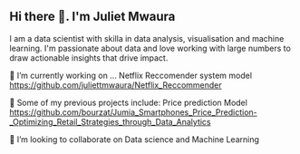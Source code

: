 ## Hi there 👋. I'm Juliet Mwaura

I am a data scientist with skilla in data analysis, visualisation and machine learning. I'm passionate about data and love working with large numbers to draw actionable insights that drive impact.

🔭 I’m currently working on ... Netflix Reccomender system model https://github.com/juliettmwaura/Netflix_Reccommender

🌱 Some of my previous projects include: Price prediction Model https://github.com/bourzat/Jumia_Smartphones_Price_Prediction-_Optimizing_Retail_Strategies_through_Data_Analytics

👯 I’m looking to collaborate on Data science and Machine Learning


<!--
**juliettmwaura/juliettmwaura** is a ✨ _special_ ✨ repository because its `README.md` (this file) appears on your GitHub profile.

Here are some ideas to get you started:

🔭 I’m currently working on ... Netflix Reccomender system model https://github.com/juliettmwaura/Netflix_Reccommender
🌱 I’m currently learning ... 
 👯 I’m looking to collaborate on Data science and Machine Learning
- 🤔 I’m looking for help with ...
- 💬 Ask me about ...
-
- 😄 Pronouns: ...
- ⚡ Fun fact: ...
-->
